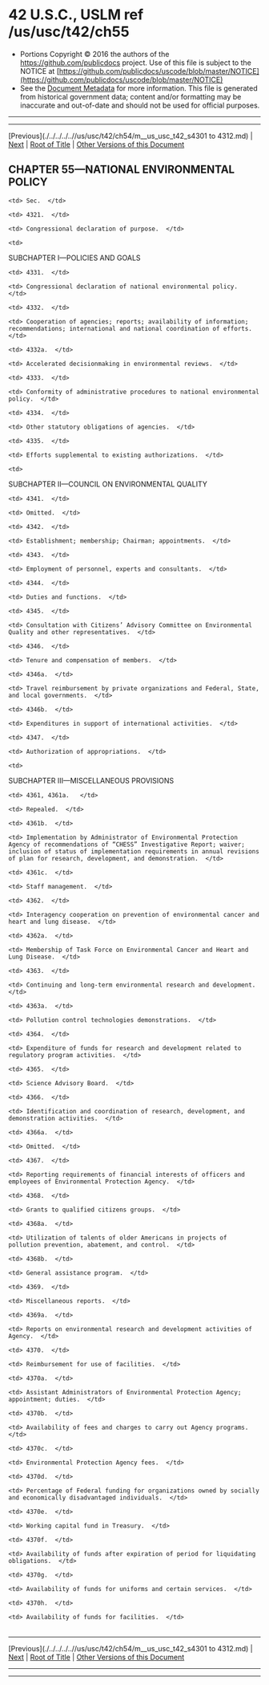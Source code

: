 ---
---

# 42 U.S.C., USLM ref /us/usc/t42/ch55

* Portions Copyright © 2016 the authors of the https://github.com/publicdocs project.
  Use of this file is subject to the NOTICE at [https://github.com/publicdocs/uscode/blob/master/NOTICE](https://github.com/publicdocs/uscode/blob/master/NOTICE)
* See the [Document Metadata](././../../../..//README.md) for more information.
  This file is generated from historical government data; content and/or formatting may be inaccurate and out-of-date and should not be used for official purposes.

----------
----------

[Previous](./../../../..//us/usc/t42/ch54/m__us_usc_t42_s4301 to 4312.md) | [Next](./../../../..//us/usc/t42/ch55/m__us_usc_t42_s4321.md) | [Root of Title](./../../../../) | [Other Versions of this Document](https://publicdocs.github.io/go/links?ns=uslm&ref=%2Fus%2Fusc%2Ft42%2Fch55)

## CHAPTER 55—NATIONAL ENVIRONMENTAL POLICY

<table>

  <tr>

    <td> Sec.  </td>

  </tr>

  <tr>

    <td> 4321.  </td>

    <td> Congressional declaration of purpose.  </td>

  </tr>

  <tr>

    <td> 

SUBCHAPTER I—POLICIES AND GOALS  </td>

  </tr>

  <tr>

    <td> 4331.  </td>

    <td> Congressional declaration of national environmental policy.  </td>

  </tr>

  <tr>

    <td> 4332.  </td>

    <td> Cooperation of agencies; reports; availability of information; recommendations; international and national coordination of efforts.  </td>

  </tr>

  <tr>

    <td> 4332a.  </td>

    <td> Accelerated decisionmaking in environmental reviews.  </td>

  </tr>

  <tr>

    <td> 4333.  </td>

    <td> Conformity of administrative procedures to national environmental policy.  </td>

  </tr>

  <tr>

    <td> 4334.  </td>

    <td> Other statutory obligations of agencies.  </td>

  </tr>

  <tr>

    <td> 4335.  </td>

    <td> Efforts supplemental to existing authorizations.  </td>

  </tr>

  <tr>

    <td> 

SUBCHAPTER II—COUNCIL ON ENVIRONMENTAL QUALITY  </td>

  </tr>

  <tr>

    <td> 4341.  </td>

    <td> Omitted.  </td>

  </tr>

  <tr>

    <td> 4342.  </td>

    <td> Establishment; membership; Chairman; appointments.  </td>

  </tr>

  <tr>

    <td> 4343.  </td>

    <td> Employment of personnel, experts and consultants.  </td>

  </tr>

  <tr>

    <td> 4344.  </td>

    <td> Duties and functions.  </td>

  </tr>

  <tr>

    <td> 4345.  </td>

    <td> Consultation with Citizens’ Advisory Committee on Environmental Quality and other representatives.  </td>

  </tr>

  <tr>

    <td> 4346.  </td>

    <td> Tenure and compensation of members.  </td>

  </tr>

  <tr>

    <td> 4346a.  </td>

    <td> Travel reimbursement by private organizations and Federal, State, and local governments.  </td>

  </tr>

  <tr>

    <td> 4346b.  </td>

    <td> Expenditures in support of international activities.  </td>

  </tr>

  <tr>

    <td> 4347.  </td>

    <td> Authorization of appropriations.  </td>

  </tr>

  <tr>

    <td> 

SUBCHAPTER III—MISCELLANEOUS PROVISIONS  </td>

  </tr>

  <tr>

    <td> 4361, 4361a.   </td>

    <td> Repealed.  </td>

  </tr>

  <tr>

    <td> 4361b.  </td>

    <td> Implementation by Administrator of Environmental Protection Agency of recommendations of “CHESS” Investigative Report; waiver; inclusion of status of implementation requirements in annual revisions of plan for research, development, and demonstration.  </td>

  </tr>

  <tr>

    <td> 4361c.  </td>

    <td> Staff management.  </td>

  </tr>

  <tr>

    <td> 4362.  </td>

    <td> Interagency cooperation on prevention of environmental cancer and heart and lung disease.  </td>

  </tr>

  <tr>

    <td> 4362a.  </td>

    <td> Membership of Task Force on Environmental Cancer and Heart and Lung Disease.  </td>

  </tr>

  <tr>

    <td> 4363.  </td>

    <td> Continuing and long-term environmental research and development.  </td>

  </tr>

  <tr>

    <td> 4363a.  </td>

    <td> Pollution control technologies demonstrations.  </td>

  </tr>

  <tr>

    <td> 4364.  </td>

    <td> Expenditure of funds for research and development related to regulatory program activities.  </td>

  </tr>

  <tr>

    <td> 4365.  </td>

    <td> Science Advisory Board.  </td>

  </tr>

  <tr>

    <td> 4366.  </td>

    <td> Identification and coordination of research, development, and demonstration activities.  </td>

  </tr>

  <tr>

    <td> 4366a.  </td>

    <td> Omitted.  </td>

  </tr>

  <tr>

    <td> 4367.  </td>

    <td> Reporting requirements of financial interests of officers and employees of Environmental Protection Agency.  </td>

  </tr>

  <tr>

    <td> 4368.  </td>

    <td> Grants to qualified citizens groups.  </td>

  </tr>

  <tr>

    <td> 4368a.  </td>

    <td> Utilization of talents of older Americans in projects of pollution prevention, abatement, and control.  </td>

  </tr>

  <tr>

    <td> 4368b.  </td>

    <td> General assistance program.  </td>

  </tr>

  <tr>

    <td> 4369.  </td>

    <td> Miscellaneous reports.  </td>

  </tr>

  <tr>

    <td> 4369a.  </td>

    <td> Reports on environmental research and development activities of Agency.  </td>

  </tr>

  <tr>

    <td> 4370.  </td>

    <td> Reimbursement for use of facilities.  </td>

  </tr>

  <tr>

    <td> 4370a.  </td>

    <td> Assistant Administrators of Environmental Protection Agency; appointment; duties.  </td>

  </tr>

  <tr>

    <td> 4370b.  </td>

    <td> Availability of fees and charges to carry out Agency programs.  </td>

  </tr>

  <tr>

    <td> 4370c.  </td>

    <td> Environmental Protection Agency fees.  </td>

  </tr>

  <tr>

    <td> 4370d.  </td>

    <td> Percentage of Federal funding for organizations owned by socially and economically disadvantaged individuals.  </td>

  </tr>

  <tr>

    <td> 4370e.  </td>

    <td> Working capital fund in Treasury.  </td>

  </tr>

  <tr>

    <td> 4370f.  </td>

    <td> Availability of funds after expiration of period for liquidating obligations.  </td>

  </tr>

  <tr>

    <td> 4370g.  </td>

    <td> Availability of funds for uniforms and certain services.  </td>

  </tr>

  <tr>

    <td> 4370h.  </td>

    <td> Availability of funds for facilities.  </td>

  </tr>

</table>

----------

[Previous](./../../../..//us/usc/t42/ch54/m__us_usc_t42_s4301 to 4312.md) | [Next](./../../../..//us/usc/t42/ch55/m__us_usc_t42_s4321.md) | [Root of Title](./../../../../) | [Other Versions of this Document](https://publicdocs.github.io/go/links?ns=uslm&ref=%2Fus%2Fusc%2Ft42%2Fch55)

----------
----------



